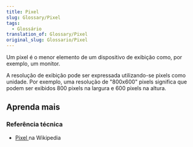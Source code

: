 ```yaml
---
title: Pixel
slug: Glossary/Pixel
tags:
  - Glossário
translation_of: Glossary/Pixel
original_slug: Glossario/Pixel
---
```

Um pixel é o menor elemento de um dispositivo de exibição como, por exemplo, um monitor.

A resolução de exibição pode ser expressada utilizando-se pixels como unidade. Por exemplo, uma resolução de "800x600" pixels significa que podem ser exibidos 800 pixels na largura e 600 pixels na altura.

## Aprenda mais

### Referência técnica

- [Pixel ](https://pt.wikipedia.org/wiki/Pixel)na Wikipedia
